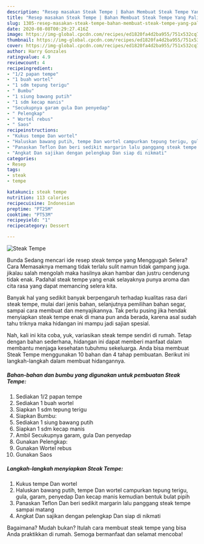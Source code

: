 ```yaml
---
description: "Resep masakan Steak Tempe | Bahan Membuat Steak Tempe Yang Paling Enak"
title: "Resep masakan Steak Tempe | Bahan Membuat Steak Tempe Yang Paling Enak"
slug: 1305-resep-masakan-steak-tempe-bahan-membuat-steak-tempe-yang-paling-enak
date: 2020-08-08T00:29:27.416Z
image: https://img-global.cpcdn.com/recipes/ed1820fa4d2ba955/751x532cq70/steak-tempe-foto-resep-utama.jpg
thumbnail: https://img-global.cpcdn.com/recipes/ed1820fa4d2ba955/751x532cq70/steak-tempe-foto-resep-utama.jpg
cover: https://img-global.cpcdn.com/recipes/ed1820fa4d2ba955/751x532cq70/steak-tempe-foto-resep-utama.jpg
author: Harry Gonzales
ratingvalue: 4.9
reviewcount: 4
recipeingredient:
- "1/2 papan tempe"
- "1 buah wortel"
- "1 sdm tepung terigu"
- " Bumbu"
- "1 siung bawang putih"
- "1 sdm kecap manis"
- "Secukupnya garam gula Dan penyedap"
- " Pelengkap"
- " Wortel rebus"
- " Saos"
recipeinstructions:
- "Kukus tempe Dan wortel"
- "Haluskan bawang putih, tempe Dan wortel campurkan tepung terigu, gula, garam, penyedap Dan kecap manis kemudian bentuk bulat pipih"
- "Panaskan Teflon Dan beri sedikit margarin lalu panggang steak tempe sampai matang"
- "Angkat Dan sajikan dengan pelengkap Dan siap di nikmati"
categories:
- Resep
tags:
- steak
- tempe

katakunci: steak tempe 
nutrition: 113 calories
recipecuisine: Indonesian
preptime: "PT25M"
cooktime: "PT53M"
recipeyield: "1"
recipecategory: Dessert

---
```



![Steak Tempe](https://img-global.cpcdn.com/recipes/ed1820fa4d2ba955/751x532cq70/steak-tempe-foto-resep-utama.jpg)

Bunda Sedang mencari ide resep steak tempe yang Menggugah Selera? Cara Memasaknya memang tidak terlalu sulit namun tidak gampang juga. jikalau salah mengolah maka hasilnya akan hambar dan justru cenderung tidak enak. Padahal steak tempe yang enak selayaknya punya aroma dan cita rasa yang dapat memancing selera kita.

Banyak hal yang sedikit banyak berpengaruh terhadap kualitas rasa dari steak tempe, mulai dari jenis bahan, selanjutnya pemilihan bahan segar, sampai cara membuat dan menyajikannya. Tak perlu pusing jika hendak menyiapkan steak tempe enak di mana pun anda berada, karena asal sudah tahu triknya maka hidangan ini mampu jadi sajian spesial.




Nah, kali ini kita coba, yuk, variasikan steak tempe sendiri di rumah. Tetap dengan bahan sederhana, hidangan ini dapat memberi manfaat dalam membantu menjaga kesehatan tubuhmu sekeluarga. Anda bisa membuat Steak Tempe menggunakan 10 bahan dan 4 tahap pembuatan. Berikut ini langkah-langkah dalam membuat hidangannya.

<!--inarticleads1-->

##### Bahan-bahan dan bumbu yang digunakan untuk pembuatan Steak Tempe:

1. Sediakan 1/2 papan tempe
1. Sediakan 1 buah wortel
1. Siapkan 1 sdm tepung terigu
1. Siapkan  Bumbu:
1. Sediakan 1 siung bawang putih
1. Siapkan 1 sdm kecap manis
1. Ambil Secukupnya garam, gula Dan penyedap
1. Gunakan  Pelengkap:
1. Gunakan  Wortel rebus
1. Gunakan  Saos




<!--inarticleads2-->

##### Langkah-langkah menyiapkan Steak Tempe:

1. Kukus tempe Dan wortel
1. Haluskan bawang putih, tempe Dan wortel campurkan tepung terigu, gula, garam, penyedap Dan kecap manis kemudian bentuk bulat pipih
1. Panaskan Teflon Dan beri sedikit margarin lalu panggang steak tempe sampai matang
1. Angkat Dan sajikan dengan pelengkap Dan siap di nikmati




Bagaimana? Mudah bukan? Itulah cara membuat steak tempe yang bisa Anda praktikkan di rumah. Semoga bermanfaat dan selamat mencoba!
